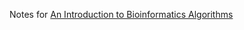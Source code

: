 Notes for [An Introduction to Bioinformatics Algorithms](https://mitpress.mit.edu/books/introduction-bioinformatics-algorithms)
